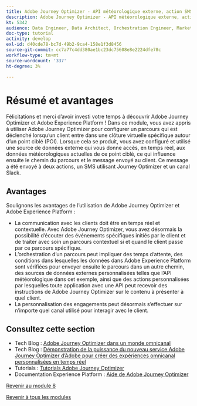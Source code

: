 ```yaml
---
title: Adobe Journey Optimizer - API météorologique externe, action SMS, etc. - Résumé
description: Adobe Journey Optimizer - API météorologique externe, action SMS, etc. - Résumé
kt: 5342
audience: Data Engineer, Data Architect, Orchestration Engineer, Marketer
doc-type: tutorial
activity: develop
exl-id: d40cde78-bc7d-49b2-9ca4-158e1f3d8456
source-git-commit: cc7a77c4dd380ae1bc23dc75608e8e2224dfe78c
workflow-type: tm+mt
source-wordcount: '337'
ht-degree: 3%

---
```


# Résumé et avantages

Félicitations et merci d’avoir investi votre temps à découvrir Adobe Journey Optimizer et Adobe Experience Platform !
Dans ce module, vous avez appris à utiliser Adobe Journey Optimizer pour configurer un parcours qui est déclenché lorsqu’un client entre dans une clôture virtuelle spécifique autour d’un point ciblé (POI). Lorsque cela se produit, vous avez configuré et utilisé une source de données externe qui vous donne accès, en temps réel, aux données météorologiques actuelles de ce point ciblé, ce qui influence ensuite le chemin du parcours et le message envoyé au client. Ce message a été envoyé à deux actions, un SMS utilisant Journey Optimizer et un canal Slack.

## Avantages

Soulignons les avantages de l’utilisation de Adobe Journey Optimizer et Adobe Experience Platform :

- La communication avec les clients doit être en temps réel et contextuelle. Avec Adobe Journey Optimizer, vous avez désormais la possibilité d’écouter des événements spécifiques initiés par le client et de traiter avec soin un parcours contextuel si et quand le client passe par ce parcours spécifique.
- L’orchestration d’un parcours peut impliquer des temps d’attente, des conditions dans lesquelles les données dans Adobe Experience Platform sont vérifiées pour envoyer ensuite le parcours dans un autre chemin, des sources de données externes personnalisées telles que l’API météorologique dans cet exemple, ainsi que des actions personnalisées par lesquelles toute application avec une API peut recevoir des instructions de Adobe Journey Optimizer sur le contenu à présenter à quel client.
- La personnalisation des engagements peut désormais s’effectuer sur n’importe quel canal utilisé pour interagir avec le client.

## Consultez cette section

- Tech Blog : [Adobe Journey Optimizer dans un monde omnicanal](https://medium.com/adobetech/journey-orchestration-in-an-omnichannel-world-3a2d32d556d9)
- Tech Blog : [Démonstration de la puissance du nouveau service Adobe Journey Optimizer d’Adobe pour créer des expériences omnicanal personnalisées en temps réel](https://medium.com/adobetech/demonstrating-the-power-of-adobes-new-journey-orchestration-service-to-build-personalized-aa60d88cd34)
- Tutorials : [Tutorials Adobe Journey Optimizer](https://experienceleague.adobe.com/docs/journey-orchestration-learn/tutorials/understanding-journey-orchestration.html?lang=fr)
- Documentation Experience Platform : [Aide de Adobe Journey Optimizer](https://experienceleague.adobe.com/docs/journeys/using/journey-orchestration-home.html?lang=fr)

[Revenir au module 8](journey-orchestration-external-weather-api-sms.md)

[Revenir à tous les modules](../../overview.md)
